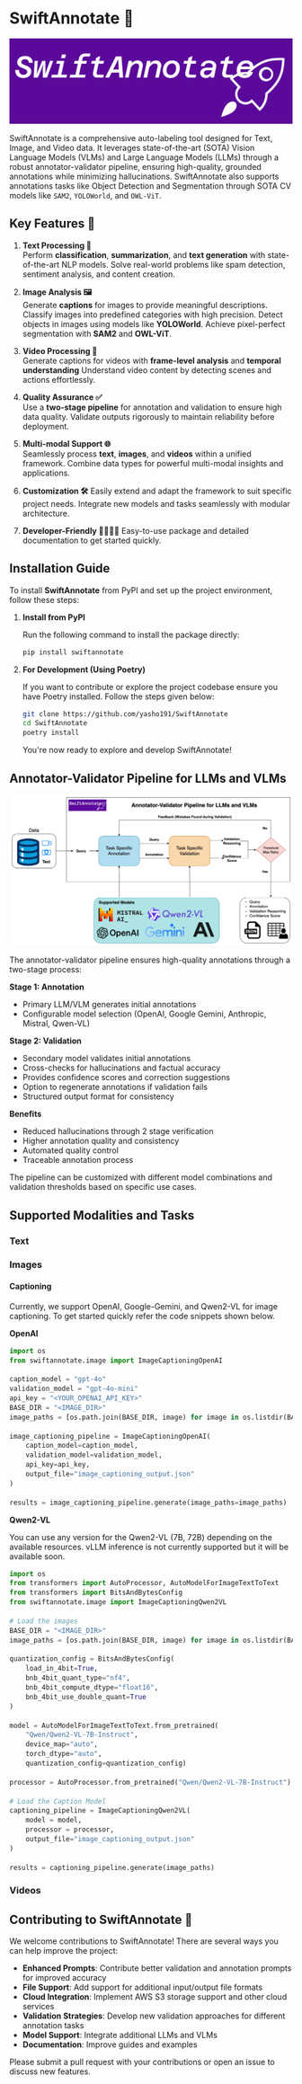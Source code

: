 # SwiftAnnotate 🚀

![swiftannotate](https://github.com/yasho191/SwiftAnnotate/blob/main/assets/swiftannotate-high-resolution-logo.png?raw=True)

SwiftAnnotate is a comprehensive auto-labeling tool designed for Text, Image, and Video data. It leverages state-of-the-art (SOTA) Vision Language Models (VLMs) and Large Language Models (LLMs) through a robust annotator-validator pipeline, ensuring high-quality, grounded annotations while minimizing hallucinations. SwiftAnnotate also supports annotations tasks like Object Detection and Segmentation through SOTA CV models like `SAM2`, `YOLOWorld`, and `OWL-ViT`.

## Key Features 🎯

1. **Text Processing 📝**  
Perform **classification**, **summarization**, and **text generation** with state-of-the-art NLP models. Solve real-world problems like spam detection, sentiment analysis, and content creation.

2. **Image Analysis 🖼️**  
Generate **captions** for images to provide meaningful descriptions. Classify images into predefined categories with high precision. Detect objects in images using models like **YOLOWorld**. Achieve pixel-perfect segmentation with **SAM2** and **OWL-ViT**.  

3. **Video Processing 🎥**  
Generate captions for videos with **frame-level analysis** and **temporal understanding** Understand video content by detecting scenes and actions effortlessly.  

4. **Quality Assurance ✅**  
Use a **two-stage pipeline** for annotation and validation to ensure high data quality. Validate outputs rigorously to maintain reliability before deployment.  

5. **Multi-modal Support 🌐**  
Seamlessly process **text**, **images**, and **videos** within a unified framework. Combine data types for powerful multi-modal insights and applications.  

6. **Customization 🛠️**
Easily extend and adapt the framework to suit specific project needs. Integrate new models and tasks seamlessly with modular architecture.

7. **Developer-Friendly 👩‍💻👨‍💻**
Easy-to-use package and detailed documentation to get started quickly.

## Installation Guide  

To install **SwiftAnnotate** from PyPI and set up the project environment, follow these steps:  

1. **Install from PyPI**  

    Run the following command to install the package directly:  

    ```bash
    pip install swiftannotate
    ```

2. **For Development (Using Poetry)**  

    If you want to contribute or explore the project codebase ensure you have Poetry installed.  Follow the steps given below:

    ```bash
    git clone https://github.com/yasho191/SwiftAnnotate
    cd SwiftAnnotate
    poetry install
    ```

    You're now ready to explore and develop SwiftAnnotate!  

## Annotator-Validator Pipeline for LLMs and VLMs

![Annotation Pipeline](https://github.com/yasho191/SwiftAnnotate/blob/main/assets/SwiftAnnotatePiepline.png?raw=True)

The annotator-validator pipeline ensures high-quality annotations through a two-stage process:

**Stage 1: Annotation**

- Primary LLM/VLM generates initial annotations
- Configurable model selection (OpenAI, Google Gemini, Anthropic, Mistral, Qwen-VL)

**Stage 2: Validation**

- Secondary model validates initial annotations
- Cross-checks for hallucinations and factual accuracy
- Provides confidence scores and correction suggestions
- Option to regenerate annotations if validation fails
- Structured output format for consistency

**Benefits**

- Reduced hallucinations through 2 stage verification
- Higher annotation quality and consistency
- Automated quality control
- Traceable annotation process

The pipeline can be customized with different model combinations and validation thresholds based on specific use cases.

## Supported Modalities and Tasks

### Text

### Images

#### Captioning

Currently, we support OpenAI, Google-Gemini, and Qwen2-VL for image captioning. To get started quickly refer the code snippets shown below.

**OpenAI**

```python
import os
from swiftannotate.image import ImageCaptioningOpenAI

caption_model = "gpt-4o"
validation_model = "gpt-4o-mini"
api_key = "<YOUR_OPENAI_API_KEY>"
BASE_DIR = "<IMAGE_DIR>"
image_paths = [os.path.join(BASE_DIR, image) for image in os.listdir(BASE_DIR)]

image_captioning_pipeline = ImageCaptioningOpenAI(
    caption_model=caption_model,
    validation_model=validation_model,
    api_key=api_key,
    output_file="image_captioning_output.json"
)

results = image_captioning_pipeline.generate(image_paths=image_paths)
```

**Qwen2-VL**

You can use any version for the Qwen2-VL (7B, 72B) depending on the available resources. vLLM inference is not currently supported but it will be available soon.

```python
import os
from transformers import AutoProcessor, AutoModelForImageTextToText
from transformers import BitsAndBytesConfig
from swiftannotate.image import ImageCaptioningQwen2VL

# Load the images
BASE_DIR = "<IMAGE_DIR>"
image_paths = [os.path.join(BASE_DIR, image) for image in os.listdir(BASE_DIR)]

quantization_config = BitsAndBytesConfig(
    load_in_4bit=True,
    bnb_4bit_quant_type="nf4",
    bnb_4bit_compute_dtype="float16",
    bnb_4bit_use_double_quant=True
)

model = AutoModelForImageTextToText.from_pretrained(
    "Qwen/Qwen2-VL-7B-Instruct",
    device_map="auto",
    torch_dtype="auto",
    quantization_config=quantization_config)

processor = AutoProcessor.from_pretrained("Qwen/Qwen2-VL-7B-Instruct")

# Load the Caption Model
captioning_pipeline = ImageCaptioningQwen2VL(
    model = model,
    processor = processor,
    output_file="image_captioning_output.json"
)

results = captioning_pipeline.generate(image_paths)
```

### Videos

## Contributing to SwiftAnnotate 🤝

We welcome contributions to SwiftAnnotate! There are several ways you can help improve the project:

- **Enhanced Prompts**: Contribute better validation and annotation prompts for improved accuracy
- **File Support**: Add support for additional input/output file formats
- **Cloud Integration**: Implement AWS S3 storage support and other cloud services
- **Validation Strategies**: Develop new validation approaches for different annotation tasks
- **Model Support**: Integrate additional LLMs and VLMs
- **Documentation**: Improve guides and examples

Please submit a pull request with your contributions or open an issue to discuss new features.

